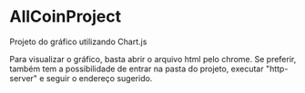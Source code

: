 # AllCoinProject

Projeto do gráfico utilizando Chart.js

Para visualizar o gráfico, basta abrir o arquivo html pelo chrome. Se preferir, também tem a possibilidade de entrar na pasta do projeto, executar "http-server" e seguir o endereço sugerido. 
